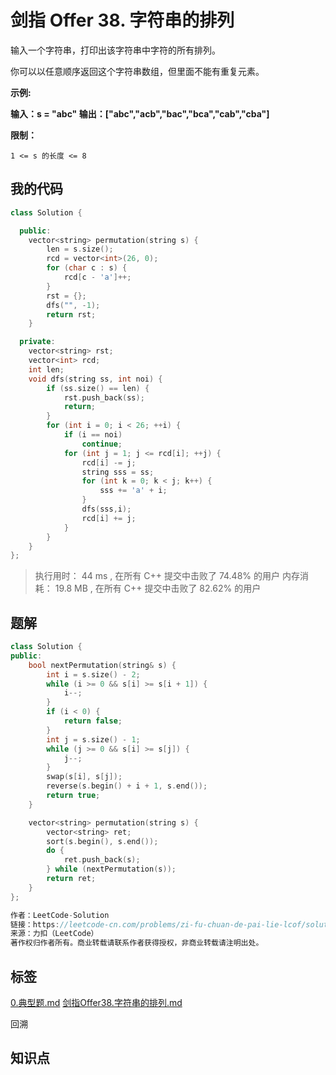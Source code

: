 # 剑指 Offer 38. 字符串的排列
输入一个字符串，打印出该字符串中字符的所有排列。

 

你可以以任意顺序返回这个字符串数组，但里面不能有重复元素。

 

**示例:**

**输入：**s = "abc"
**输出：[**"abc","acb","bac","bca","cab","cba"**]**




**限制：**

`1 <= s 的长度 <= 8`

## 我的代码

```c++
class Solution {

  public:
    vector<string> permutation(string s) {
        len = s.size();
        rcd = vector<int>(26, 0);
        for (char c : s) {
            rcd[c - 'a']++;
        }
        rst = {};
        dfs("", -1);
        return rst;
    }

  private:
    vector<string> rst;
    vector<int> rcd;
    int len;
    void dfs(string ss, int noi) {
        if (ss.size() == len) {
            rst.push_back(ss);
            return;
        }
        for (int i = 0; i < 26; ++i) {
            if (i == noi)
                continue;
            for (int j = 1; j <= rcd[i]; ++j) {
                rcd[i] -= j;
                string sss = ss;
                for (int k = 0; k < j; k++) {
                    sss += 'a' + i;
                }
                dfs(sss,i);
                rcd[i] += j;
            }
        }
    }
};
```
> 执行用时： 44 ms , 在所有 C++ 提交中击败了 74.48% 的用户
内存消耗： 19.8 MB , 在所有 C++ 提交中击败了 82.62% 的用户

## 题解

```c++
class Solution {
public:
    bool nextPermutation(string& s) {
        int i = s.size() - 2;
        while (i >= 0 && s[i] >= s[i + 1]) {
            i--;
        }
        if (i < 0) {
            return false;
        }
        int j = s.size() - 1;
        while (j >= 0 && s[i] >= s[j]) {
            j--;
        }
        swap(s[i], s[j]);
        reverse(s.begin() + i + 1, s.end());
        return true;
    }

    vector<string> permutation(string s) {
        vector<string> ret;
        sort(s.begin(), s.end());
        do {
            ret.push_back(s);
        } while (nextPermutation(s));
        return ret;
    }
};

作者：LeetCode-Solution
链接：https://leetcode-cn.com/problems/zi-fu-chuan-de-pai-lie-lcof/solution/zi-fu-chuan-de-pai-lie-by-leetcode-solut-hhvs/
来源：力扣（LeetCode）
著作权归作者所有。商业转载请联系作者获得授权，非商业转载请注明出处。
```

## 标签
[0.典型题.md](0.典型题.md)
[剑指Offer38.字符串的排列.md](剑指Offer38.字符串的排列.md)

回溯

## 知识点
